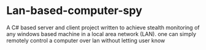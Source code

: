 # Lan-based-computer-spy
A C# based server and client project written to achieve stealth monitoring of any windows based machine in a local area network (LAN). one can simply remotely control a computer over lan without letting user know

